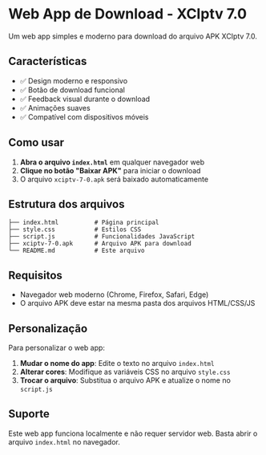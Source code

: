 # Web App de Download - XCIptv 7.0

Um web app simples e moderno para download do arquivo APK XCIptv 7.0.

## Características

- ✅ Design moderno e responsivo
- ✅ Botão de download funcional
- ✅ Feedback visual durante o download
- ✅ Animações suaves
- ✅ Compatível com dispositivos móveis

## Como usar

1. **Abra o arquivo `index.html`** em qualquer navegador web
2. **Clique no botão "Baixar APK"** para iniciar o download
3. O arquivo `xciptv-7-0.apk` será baixado automaticamente

## Estrutura dos arquivos

```
├── index.html          # Página principal
├── style.css           # Estilos CSS
├── script.js           # Funcionalidades JavaScript
├── xciptv-7-0.apk      # Arquivo APK para download
└── README.md           # Este arquivo
```

## Requisitos

- Navegador web moderno (Chrome, Firefox, Safari, Edge)
- O arquivo APK deve estar na mesma pasta dos arquivos HTML/CSS/JS

## Personalização

Para personalizar o web app:

1. **Mudar o nome do app**: Edite o texto no arquivo `index.html`
2. **Alterar cores**: Modifique as variáveis CSS no arquivo `style.css`
3. **Trocar o arquivo**: Substitua o arquivo APK e atualize o nome no `script.js`

## Suporte

Este web app funciona localmente e não requer servidor web. Basta abrir o arquivo `index.html` no navegador.

